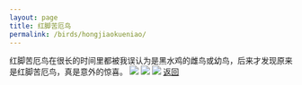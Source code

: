 ```yaml
---
layout: page
title: 红脚苦厄鸟
permalink: /birds/hongjiaokueniao/
---
```

红脚苦厄鸟在很长的时间里都被我误认为是黑水鸡的雌鸟或幼鸟，后来才发现原来是红脚苦厄鸟，真是意外的惊喜。
![](../picture/红脚苦厄鸟/DSCN2528.jpg)
![](../picture/红脚苦厄鸟/DSCN2528.jpg)
![](../picture/红脚苦厄鸟/DSCN2528.jpg)
[返回](../../)
